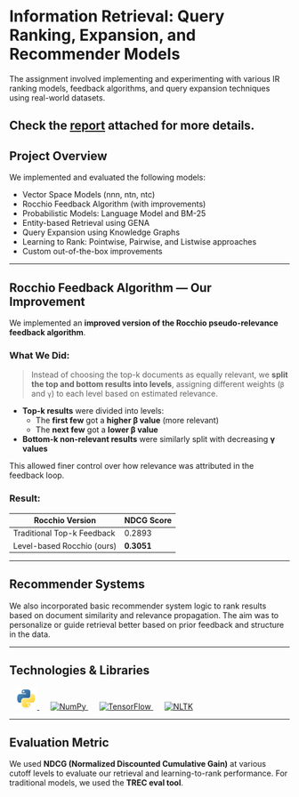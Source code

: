 # Information Retrieval: Query Ranking, Expansion, and Recommender Models

The assignment involved implementing and experimenting with various IR ranking models, feedback algorithms, and query expansion techniques using real-world datasets.

Check the [report](https://github.com/vooora/IR_assignment2/blob/master/IR_ASSIGNMENT_2.pdf) attached for more details. 
---

## Project Overview

We implemented and evaluated the following models:

- Vector Space Models (nnn, ntn, ntc)
- Rocchio Feedback Algorithm (with improvements)
- Probabilistic Models: Language Model and BM-25
- Entity-based Retrieval using GENA
- Query Expansion using Knowledge Graphs
- Learning to Rank: Pointwise, Pairwise, and Listwise approaches
- Custom out-of-the-box improvements

---

## Rocchio Feedback Algorithm — Our Improvement

We implemented an **improved version of the Rocchio pseudo-relevance feedback algorithm**.

### What We Did:

> Instead of choosing the top-k documents as equally relevant, we **split the top and bottom results into levels**, assigning different weights (`β` and `γ`) to each level based on estimated relevance.

- **Top-k results** were divided into levels:
  - The **first few** got a **higher β value** (more relevant)
  - The **next few** got a **lower β value**
- **Bottom-k non-relevant results** were similarly split with decreasing **γ values**

This allowed finer control over how relevance was attributed in the feedback loop.

### Result:
| Rocchio Version              | NDCG Score |
|-----------------------------|------------|
| Traditional Top-k Feedback  | 0.2893     |
| Level-based Rocchio (ours)  | **0.3051** |

---

## Recommender Systems

We also incorporated basic recommender system logic to rank results based on document similarity and relevance propagation. The aim was to personalize or guide retrieval better based on prior feedback and structure in the data.

---

## Technologies & Libraries
<p align="left">
  <!-- Python -->
  <a href="https://www.python.org" target="_blank" rel="noreferrer" style="margin: 10px;">
    <img src="https://raw.githubusercontent.com/devicons/devicon/master/icons/python/python-original.svg" alt="Python" width="40" height="40"/>
  </a>

  <!-- NumPy -->
  <a href="https://numpy.org/" target="_blank" rel="noreferrer" style="margin: 10px;">
    <img src="https://upload.wikimedia.org/wikipedia/commons/3/31/NumPy_logo_2020.svg" alt="NumPy" width="40" height="40"/>
  </a>

  <!-- TensorFlow -->
  <a href="https://www.tensorflow.org/" target="_blank" rel="noreferrer" style="margin: 10px;">
    <img src="https://www.vectorlogo.zone/logos/tensorflow/tensorflow-icon.svg" alt="TensorFlow" width="40" height="40"/>
  </a>

  <!-- NLTK (no official logo, custom fallback) -->
  <a href="https://www.nltk.org/" target="_blank" rel="noreferrer" style="margin: 10px;">
    <img src="https://raw.githubusercontent.com/nltk/nltk.github.com/master/images/nltk-logo.png" alt="NLTK" width="40" height="40"/>
  </a>
</p>



---

## Evaluation Metric

We used **NDCG (Normalized Discounted Cumulative Gain)** at various cutoff levels to evaluate our retrieval and learning-to-rank performance. For traditional models, we used the **TREC eval tool**.


